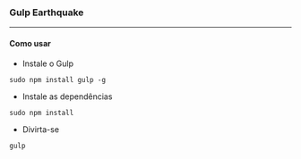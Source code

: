 ### Gulp Earthquake
---

#### Como usar

* Instale o Gulp

`sudo npm install gulp -g`

* Instale as dependências

`sudo npm install`

* Divirta-se

`gulp`
